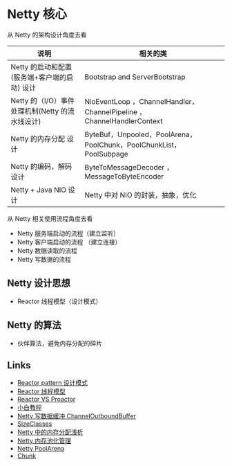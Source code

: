 # Netty 核心

从 Netty 的架构设计角度去看

| 说明                                            | 相关的类                                                                |
| ----------------------------------------------- | ----------------------------------------------------------------------- |
| Netty 的启动和配置 (服务端+客户端的启动) 设计   | Bootstrap and ServerBootstrap                                           |
| Netty 的（I/O）事件处理机制(Netty 的流水线设计) | NioEventLoop ，ChannelHandler， ChannelPipeline ，ChannelHandlerContext |
| Netty 的内存分配 设计                           | ByteBuf，Unpooled，PoolArena，PoolChunk，PoolChunkList，PoolSubpage     |
| Netty 的编码，解码 设计                         | ByteToMessageDecoder ，MessageToByteEncoder                             |
| Netty + Java NIO 设计                           | Netty 中对 NIO 的封装，抽象，优化                                       |

从 Netty 相关使用流程角度去看

- Netty 服务端启动的流程（建立监听）
- Netty 客户端启动的流程 （建立连接）
- Netty 数据读取的流程
- Netty 写数据的流程

## Netty 设计思想

- Reactor 线程模型（设计模式）

## Netty 的算法

- 伙伴算法，避免内存分配的碎片

## Links

- [Reactor pattern 设计模式](https://en.wikipedia.org/wiki/Reactor_pattern)
- [Reactor 线程模型](https://cloud.tencent.com/developer/article/1647816)
- [Reactor VS Proactor](https://jishuin.proginn.com/p/763bfbd58a63)
- [小白教程](https://www.jianshu.com/p/eb28811421e3)
- [Netty 写数据缓冲 ChannelOutboundBuffer](https://www.cnblogs.com/stateis0/p/9062155.html)
- [SizeClasses](https://www.codetd.com/article/12644429)
- [Netty 中的内存分配浅析](https://www.cnblogs.com/rickiyang/p/13100413.html)
- [Netty 内存池化管理](https://miaowenting.site/2020/02/09/Netty%E5%86%85%E5%AD%98%E6%B1%A0%E5%8C%96%E7%AE%A1%E7%90%86/)
- [Netty PoolArena](https://gorden5566.com/post/1079.html)
- [Chunk](https://www.jianshu.com/p/70181af2972a)